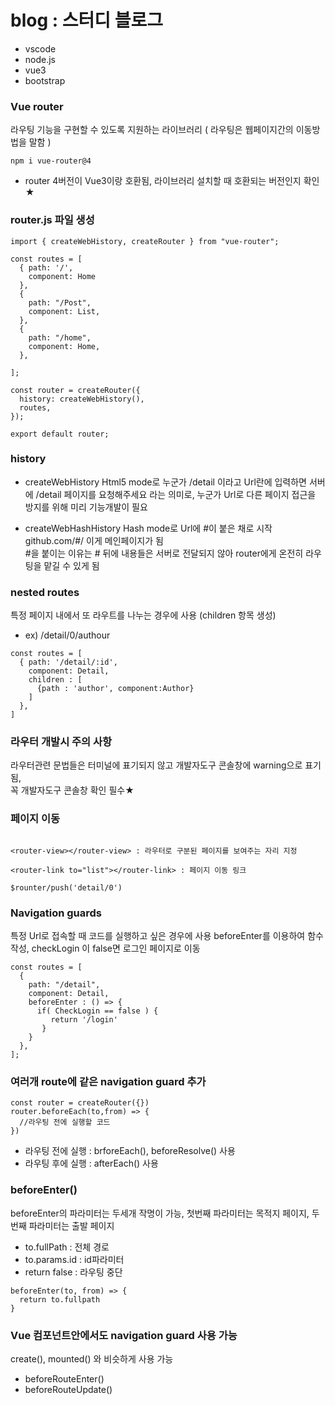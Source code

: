 # blog : 스터디 블로그

* vscode
* node.js
* vue3
* bootstrap

### Vue router
라우팅 기능을 구현할 수 있도록 지원하는 라이브러리  ( 라우팅은 웹페이지간의 이동방법을 말함 )
```
npm i vue-router@4
```
* router 4버전이 Vue3이랑 호환됨, 라이브러리 설치할 때 호환되는 버전인지 확인★

### router.js 파일 생성
```
import { createWebHistory, createRouter } from "vue-router";

const routes = [
  { path: '/', 
    component: Home
  },
  {
    path: "/Post",
    component: List,
  },
  {
    path: "/home",
    component: Home,
  },
 
];

const router = createRouter({
  history: createWebHistory(),
  routes,
});

export default router; 

```

### history
* createWebHistory 
Html5 mode로 누군가 /detail 이라고 Url란에 입력하면 서버에 /detail 페이지를 요청해주세요 라는 의미로,
누군가 Url로 다른 페이지 접근을 방지를 위해 미리 기능개발이 필요

* createWebHashHistory 
Hash mode로 Url에 #이 붙은 채로 시작 github.com/#/ 이게 메인페이지가 됨  
#을 붙이는 이유는 # 뒤에 내용들은 서버로 전달되지 않아 router에게 온전히 라우팅을 맡길 수 있게 됨


### nested routes 
특정 페이지 내에서 또 라우트를 나누는 경우에 사용 (children 항목 생성)
* ex) /detail/0/authour 
```
const routes = [
  { path: '/detail/:id', 
    component: Detail,
    children : [
      {path : 'author', component:Author}
    ]
  },
]
```

### 라우터 개발시 주의 사항
라우터관련 문법들은 터미널에 표기되지 않고 개발자도구 콘솔창에 warning으로 표기됨,   
꼭 개발자도구 콘솔창 확인 필수★

### 페이지 이동
```

<router-view></router-view> : 라우터로 구분된 페이지를 보여주는 자리 지정

<router-link to="list"></router-link> : 페이지 이동 링크

$rounter/push('detail/0') 

```

### Navigation guards
특정 Url로 접속할 때 코드를 실행하고 싶은 경우에 사용 
beforeEnter를 이용하여 함수 작성, checkLogin 이 false면 로그인 페이지로 이동
```
const routes = [
  {
    path: "/detail",
    component: Detail,
    beforeEnter : () => {
      if( CheckLogin == false ) {
         return '/login'
       }
    }
  },
];
```

### 여러개 route에 같은 navigation guard 추가
```
const router = createRouter({})
router.beforeEach(to,from) => {
  //라우팅 전에 실행할 코드
})
```
* 라우팅 전에 실행 : brforeEach(), beforeResolve() 사용
* 라우팅 후에 실행 : afterEach() 사용

### beforeEnter()
beforeEnter의 파라미터는 두세개 작명이 가능, 첫번째 파라미터는 목적지 페이지, 두번째 파라미터는 출발 페이지 

* to.fullPath : 전체 경로
* to.params.id : id파라미터
* return false : 라우팅 중단 

```
beforeEnter(to, from) => {
  return to.fullpath
}
```
### Vue 컴포넌트안에서도 navigation guard 사용 가능
create(), mounted() 와 비슷하게 사용 가능
* beforeRouteEnter()
* beforeRouteUpdate()


